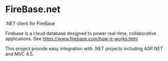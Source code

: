 FireBase.net
============

.NET client for FireBase

Firebase is a cloud database designed to power real-time, collaborative applications. See https://www.firebase.com/how-it-works.html

This project provide easy integration with .NET projects including ASP.NET and MVC 4.5.
